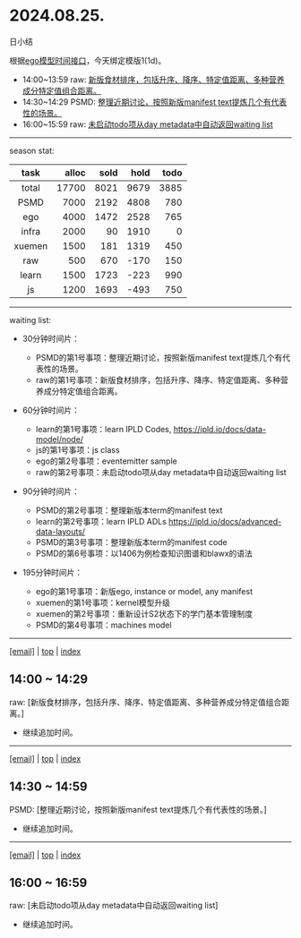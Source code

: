 # 2024.08.25.
日小结

<a id="top"></a>
根据[ego模型时间接口](https://gitee.com/hyg/blog/blob/master/timeflow.md)，今天绑定模版1(1d)。

<a id="index"></a>
- 14:00~13:59	raw: [新版食材排序，包括升序、降序、特定值距离、多种营养成分特定值组合距离。](#20240825140000)
- 14:30~14:29	PSMD: [整理近期讨论，按照新版manifest text提炼几个有代表性的场景。](#20240825143000)
- 16:00~15:59	raw: [未启动todo项从day metadata中自动返回waiting list](#20240825160000)

---
season stat:

| task | alloc | sold | hold | todo |
| :---: | ---: | ---: | ---: | ---: |
| total | 17700 | 8021 | 9679 | 3885 |
| PSMD | 7000 | 2192 | 4808 | 780 |
| ego | 4000 | 1472 | 2528 | 765 |
| infra | 2000 | 90 | 1910 | 0 |
| xuemen | 1500 | 181 | 1319 | 450 |
| raw | 500 | 670 | -170 | 150 |
| learn | 1500 | 1723 | -223 | 990 |
| js | 1200 | 1693 | -493 | 750 |

---
waiting list:


- 30分钟时间片：
  - PSMD的第1号事项：整理近期讨论，按照新版manifest text提炼几个有代表性的场景。
  - raw的第1号事项：新版食材排序，包括升序、降序、特定值距离、多种营养成分特定值组合距离。

- 60分钟时间片：
  - learn的第1号事项：learn IPLD Codes, https://ipld.io/docs/data-model/node/
  - js的第1号事项：js class
  - ego的第2号事项：eventemitter sample
  - raw的第2号事项：未启动todo项从day metadata中自动返回waiting list

- 90分钟时间片：
  - PSMD的第2号事项：整理新版本term的manifest text
  - learn的第2号事项：learn IPLD ADLs https://ipld.io/docs/advanced-data-layouts/
  - PSMD的第3号事项：整理新版本term的manifest code
  - PSMD的第6号事项：以1406为例检查知识图谱和blawx的语法

- 195分钟时间片：
  - ego的第1号事项：新版ego, instance or model, any manifest
  - xuemen的第1号事项：kernel模型升级
  - xuemen的第2号事项：重新设计S2状态下的学门基本管理制度
  - PSMD的第4号事项：machines model

---
<a href="mailto:huangyg@mars22.com?subject=关于2024.08.25.[新版食材排序，包括升序、降序、特定值距离、多种营养成分特定值组合距离。]任务&body=日期: 2024.08.25.%0D%0A序号: 5%0D%0A手稿:../../draft/2024/08/20240825140000.md%0D%0A---请勿修改邮件主题及以上内容 从下一行开始写您的想法---%0D%0A">[email]</a> | [top](#top) | [index](#index)
<a id="20240825140000"></a>
## 14:00 ~ 14:29
raw: [新版食材排序，包括升序、降序、特定值距离、多种营养成分特定值组合距离。]


- 继续追加时间。

---
<a href="mailto:huangyg@mars22.com?subject=关于2024.08.25.[整理近期讨论，按照新版manifest text提炼几个有代表性的场景。]任务&body=日期: 2024.08.25.%0D%0A序号: 6%0D%0A手稿:../../draft/2024/08/20240825143000.md%0D%0A---请勿修改邮件主题及以上内容 从下一行开始写您的想法---%0D%0A">[email]</a> | [top](#top) | [index](#index)
<a id="20240825143000"></a>
## 14:30 ~ 14:59
PSMD: [整理近期讨论，按照新版manifest text提炼几个有代表性的场景。]

- 继续追加时间。

---
<a href="mailto:huangyg@mars22.com?subject=关于2024.08.25.[未启动todo项从day metadata中自动返回waiting list]任务&body=日期: 2024.08.25.%0D%0A序号: 8%0D%0A手稿:../../draft/2024/08/20240825160000.md%0D%0A---请勿修改邮件主题及以上内容 从下一行开始写您的想法---%0D%0A">[email]</a> | [top](#top) | [index](#index)
<a id="20240825160000"></a>
## 16:00 ~ 16:59
raw: [未启动todo项从day metadata中自动返回waiting list]

- 继续追加时间。
